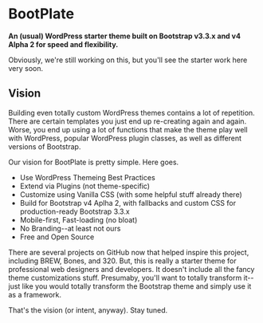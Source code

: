 # BootPlate
**An (usual) WordPress starter theme built on Bootstrap v3.3.x and v4 Alpha 2 for speed and flexibility.**

Obviously, we're still working on this, but you'll see the starter work here very soon.

## Vision
Building even totally custom WordPress themes contains a lot of repetition.  There are certain templates you just end up re-creating again and again.  Worse, you end up using a lot of functions that make the theme play well with WordPress, popular WordPress plugin classes, as well as different versions of Bootstrap.

Our vision for BootPlate is pretty simple.   Here goes.

* Use WordPress Themeing Best Practices
* Extend via Plugins (not theme-specific)
* Customize using Vanilla CSS (with some helpful stuff already there) 
* Build for Bootstrap v4 Aplha 2, with fallbacks and custom CSS for production-ready Bootstrap 3.3.x
* Mobile-first, Fast-loading (no bloat)
* No Branding--at least not ours
* Free and Open Source

There are several projects on GitHub now that helped inspire this project, including BREW, Bones, and 320.  But, this is really a starter theme for professional web designers and developers.  It doesn't include all the fancy theme customizations stuff.  Presumaby, you'll want to totally transform it--just like you would totally transform the Bootstrap theme and simply use it as a framework.

That's the vision (or intent, anyway).  Stay tuned.
